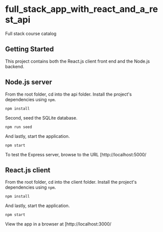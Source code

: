 # full_stack_app_with_react_and_a_rest_api
 Full stack course catalog

## Getting Started

This project contains both the React.js client front end and the Node.js backend.

## Node.js server

From the root folder, cd into the api folder. Install the project's dependencies using `npm`.

```
npm install

```

Second, seed the SQLite database.

```
npm run seed
```

And lastly, start the application.

```
npm start
```

To test the Express server, browse to the URL [http://localhost:5000/

## React.js client

From the root folder, cd into the client folder. Install the project's dependencies using `npm`.

```
npm install

```

And lastly, start the application.

```
npm start
```
View the app in a browser at  [http://localhost:3000/
